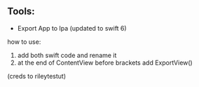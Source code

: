 

## Tools:

- Export App to Ipa (updated to swift 6)

how to use:
1. add both swift code and rename it
2. at the end of ContentView before brackets add ExportView()


(creds to rileytestut)

